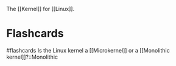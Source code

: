 The [[Kernel]] for [[Linux]].

# Flashcards
#flashcards 
Is the Linux kernel a [[Microkernel]] or a [[Monolithic kernel]]?::Monolithic
<!--SR:!2022-04-05,38,270-->